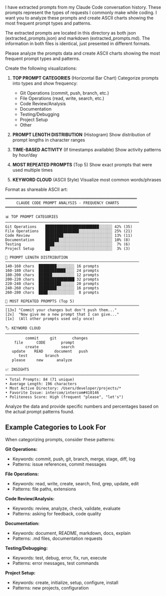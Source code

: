 I have extracted prompts from my Claude Code conversation history. These prompts represent the types of requests I commonly make while coding. I want you to analyze these prompts and create ASCII charts showing the most frequent prompt types and patterns.

The extracted prompts are located in this directory as both json (extracted_prompts.json) and markdown (extracted_prompts.md). The information in both files is identical, just presented in different formats.

Please analyze the prompts data and create ASCII charts showing the most frequent prompt types and patterns.

Create the following visualizations:

1. **TOP PROMPT CATEGORIES** (Horizontal Bar Chart)
   Categorize prompts into types and show frequency:
   - Git Operations (commit, push, branch, etc.)
   - File Operations (read, write, search, etc.)
   - Code Review/Analysis
   - Documentation
   - Testing/Debugging
   - Project Setup
   - Other

2. **PROMPT LENGTH DISTRIBUTION** (Histogram)
   Show distribution of prompt lengths in character ranges

3. **TIME-BASED ACTIVITY** (If timestamps available)
   Show activity patterns by hour/day

4. **MOST REPEATED PROMPTS** (Top 5)
   Show exact prompts that were used multiple times

5. **KEYWORD CLOUD** (ASCII Style)
   Visualize most common words/phrases

Format as shareable ASCII art:

```
═══════════════════════════════════════════════════════════
     CLAUDE CODE PROMPT ANALYSIS - FREQUENCY CHARTS
═══════════════════════════════════════════════════════════

📊 TOP PROMPT CATEGORIES
────────────────────────────────────────────────────────────
Git Operations    ████████████████████████░░░░░░ 42% (35)
File Operations   ███████████████░░░░░░░░░░░░░░░ 25% (21)
Code Review       ████████░░░░░░░░░░░░░░░░░░░░░░ 13% (11)
Documentation     ██████░░░░░░░░░░░░░░░░░░░░░░░░ 10% (8)
Testing           ████░░░░░░░░░░░░░░░░░░░░░░░░░░  7% (6)
Project Setup     ██░░░░░░░░░░░░░░░░░░░░░░░░░░░░  3% (3)

📏 PROMPT LENGTH DISTRIBUTION
────────────────────────────────────────────────────────────
140-160 chars  ████████░░░░░░░░ 16 prompts
160-180 chars  ████████████░░░░ 24 prompts
180-200 chars  ██████░░░░░░░░░░ 12 prompts
200-220 chars  ████████████████ 32 prompts
220-240 chars  ██████████░░░░░░ 20 prompts
240-260 chars  ████████░░░░░░░░ 16 prompts
260-280 chars  ████░░░░░░░░░░░░  8 prompts

🔁 MOST REPEATED PROMPTS (Top 5)
────────────────────────────────────────────────────────────
[13x] "Commit your changes but don't push them..."
[2x]  "Now give me a new prompt that I can give..."
[1x]  (All other prompts used only once)

🏷️ KEYWORD CLOUD
────────────────────────────────────────────────────────────
         commit     git       changes
    file      CODE       prompt
         create          search
   update    READ     document   push
      test        branch
   please     new      analyze

📈 INSIGHTS
────────────────────────────────────────────────────────────
• Total Prompts: 84 (71 unique)
• Average Length: 196 characters
• Most Active Directory: /Users/developer/projects/*
• Favorite Issue: intercom/intercom#410146
• Politeness Score: High (frequent "please", "let's")
```

Analyze the data and provide specific numbers and percentages based on the actual prompt patterns found.


## Example Categories to Look For

When categorizing prompts, consider these patterns:

**Git Operations:**
- Keywords: commit, push, git, branch, merge, stage, diff, log
- Patterns: issue references, commit messages

**File Operations:**
- Keywords: read, write, create, search, find, grep, update, edit
- Patterns: file paths, extensions

**Code Review/Analysis:**
- Keywords: review, analyze, check, validate, evaluate
- Patterns: asking for feedback, code quality

**Documentation:**
- Keywords: document, README, markdown, docs, explain
- Patterns: .md files, documentation requests

**Testing/Debugging:**
- Keywords: test, debug, error, fix, run, execute
- Patterns: error messages, test commands

**Project Setup:**
- Keywords: create, initialize, setup, configure, install
- Patterns: new projects, configuration
